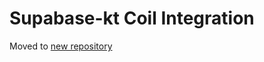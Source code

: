 # Supabase-kt Coil Integration

Moved to [new repository](https://github.com/supabase-community/supabase-kt-plugins/CoilIntegration)
